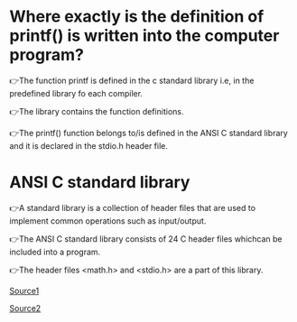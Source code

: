
# Where exactly is the definition of printf() is written into the computer program?

👉The function printf is defined in the c standard library i.e, in the predefined library fo each compiler.

👉The library contains the function definitions.

👉The printf() function belongs to/is defined in the ANSI C standard library and it is declared in the stdio.h header file.

# ANSI C standard library

👉A standard library is a collection of header files that are used to implement common operations such as input/output.

👉The ANSI C standard library consists of 24 C header files whichcan be included into a program.

👉The header files <math.h> and <stdio.h> are a part of this library.

[Source1](https://www.quora.com/Where-is-the-function-printf-defined-The-header-file-stdio-h-just-contains-the-declaration)

[Source2](https://en.wikibooks.org/wiki/C_Programming/Standard_libraries)
